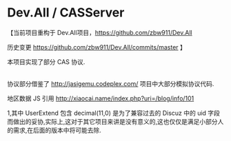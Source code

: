 Dev.All / CASServer 
==================================================================================================

【当前项目重构于 Dev.All项目，https://github.com/zbw911/Dev.All 

历史变更 https://github.com/zbw911/Dev.All/commits/master
】

本项目实现了部分 CAS 协议.

<br/>协议部分借鉴了 http://jasigemu.codeplex.com/ 项目中大部分模拟协议代码.



地区数据 JS 引用 
http://xiaocai.name/index.php?uri=/blog/info/101




1,其中  UserExtend 包含 decimal(11,0) 是为了兼容过去的 Discuz 中的 uid 字段而做出的妥协,实际上,这对于其它项目来讲是没有意义的,这也仅仅是满足小部分人的需求,在后面的版本中将可能去除.


 

